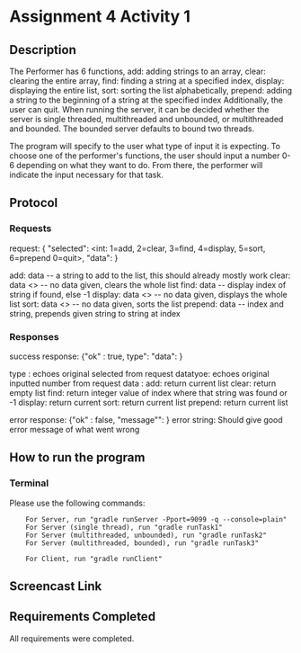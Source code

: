 # Assignment 4 Activity 1
## Description
The Performer has 6 functions, 
    add: adding strings to an array, 
    clear: clearing the entire array,
    find: finding a string at a specified index,
    display: displaying the entire list,
    sort: sorting the list alphabetically,
    prepend: adding a string to the beginning of a string at the specified index
Additionally, the user can quit. 
When running the server, it can be decided whether the server is single threaded, multithreaded and unbounded, or multithreaded and bounded. The bounded server defaults to bound two threads.

The program will specify to the user what type of input it is expecting. To choose one
of the performer's functions, the user should input a number 0-6 depending on what they want to do. From there, the performer will indicate the input necessary for that task.

## Protocol

### Requests
request: { "selected": <int: 1=add, 2=clear, 3=find, 4=display, 5=sort, 6=prepend
0=quit>, "data": <thing to send>}

  add: data <string> -- a string to add to the list, this should already mostly work
  clear: data <> -- no data given, clears the whole list
  find: data <string> -- display index of string if found, else -1
  display: data <> -- no data given, displays the whole list
  sort: data <> -- no data given, sorts the list
  prepend: data <int> <string> -- index and string, prepends given string to string at index

### Responses

success response: {"ok" : true, type": <String> "data": <thing to return> }


type <String>: echoes original selected from request
datatyoe<int>: echoes original inputted number from request
data <string>: 
    add: return current list
    clear: return empty list
    find: return integer value of index where that string was found or -1
    display: return current
    sort: return current list
    prepend: return current list


error response: {"ok" : false, "message"": <error string> }
error string: Should give good error message of what went wrong


## How to run the program
### Terminal
Please use the following commands:
```
    For Server, run "gradle runServer -Pport=9099 -q --console=plain"
    For Server (single thread), run "gradle runTask1"
    For Server (multithreaded, unbounded), run "gradle runTask2"
    For Server (multithreaded, bounded), run "gradle runTask3"
```
```   
    For Client, run "gradle runClient"
```   
## Screencast Link

## Requirements Completed
All requirements were completed.


